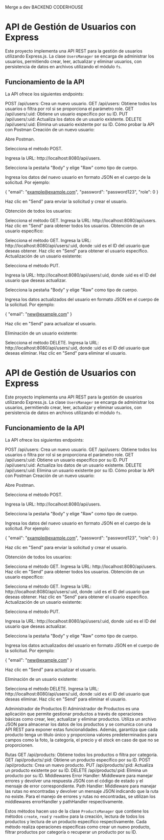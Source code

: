 Merge a dev BACKEND CODERHOUSE

# API de Gestión de Usuarios con Express

Este proyecto implementa una API REST para la gestión de usuarios utilizando Express.js. La clase `UsersManager` se encarga de administrar los usuarios, permitiendo crear, leer, actualizar y eliminar usuarios, con persistencia de datos en archivos utilizando el módulo `fs`.

## Funcionamiento de la API
La API ofrece los siguientes endpoints:

POST /api/users: Crea un nuevo usuario.
GET /api/users: Obtiene todos los usuarios o filtra por rol si se proporciona el parámetro role.
GET /api/users/:uid: Obtiene un usuario específico por su ID.
PUT /api/users/:uid: Actualiza los datos de un usuario existente.
DELETE /api/users/:uid: Elimina un usuario existente por su ID.
Cómo probar la API con Postman
Creación de un nuevo usuario:

Abre Postman.

Selecciona el método POST.

Ingresa la URL: http://localhost:8080/api/users.

Selecciona la pestaña "Body" y elige "Raw" como tipo de cuerpo.

Ingresa los datos del nuevo usuario en formato JSON en el cuerpo de la solicitud. Por ejemplo:

{
  "email": "example@example.com",
  "password": "password123",
  "role": 0
}

Haz clic en "Send" para enviar la solicitud y crear el usuario.

Obtención de todos los usuarios:

Selecciona el método GET.
Ingresa la URL: http://localhost:8080/api/users.
Haz clic en "Send" para obtener todos los usuarios.
Obtención de un usuario específico:

Selecciona el método GET.
Ingresa la URL: http://localhost:8080/api/users/:uid, donde :uid es el ID del usuario que deseas obtener.
Haz clic en "Send" para obtener el usuario específico.
Actualización de un usuario existente:

Selecciona el método PUT.

Ingresa la URL: http://localhost:8080/api/users/:uid, donde :uid es el ID del usuario que deseas actualizar.

Selecciona la pestaña "Body" y elige "Raw" como tipo de cuerpo.

Ingresa los datos actualizados del usuario en formato JSON en el cuerpo de la solicitud. Por ejemplo:

{
  "email": "new@example.com"
}

Haz clic en "Send" para actualizar el usuario.

Eliminación de un usuario existente:

Selecciona el método DELETE.
Ingresa la URL: http://localhost:8080/api/users/:uid, donde :uid es el ID del usuario que deseas eliminar.
Haz clic en "Send" para eliminar el usuario.

# API de Gestión de Usuarios con Express

Este proyecto implementa una API REST para la gestión de usuarios utilizando Express.js. La clase `UsersManager` se encarga de administrar los usuarios, permitiendo crear, leer, actualizar y eliminar usuarios, con persistencia de datos en archivos utilizando el módulo `fs`.

## Funcionamiento de la API
La API ofrece los siguientes endpoints:

POST /api/users: Crea un nuevo usuario.
GET /api/users: Obtiene todos los usuarios o filtra por rol si se proporciona el parámetro role.
GET /api/users/:uid: Obtiene un usuario específico por su ID.
PUT /api/users/:uid: Actualiza los datos de un usuario existente.
DELETE /api/users/:uid: Elimina un usuario existente por su ID.
Cómo probar la API con Postman
Creación de un nuevo usuario:

Abre Postman.

Selecciona el método POST.

Ingresa la URL: http://localhost:8080/api/users.

Selecciona la pestaña "Body" y elige "Raw" como tipo de cuerpo.

Ingresa los datos del nuevo usuario en formato JSON en el cuerpo de la solicitud. Por ejemplo:

{
  "email": "example@example.com",
  "password": "password123",
  "role": 0
}

Haz clic en "Send" para enviar la solicitud y crear el usuario.

Obtención de todos los usuarios:

Selecciona el método GET.
Ingresa la URL: http://localhost:8080/api/users.
Haz clic en "Send" para obtener todos los usuarios.
Obtención de un usuario específico:

Selecciona el método GET.
Ingresa la URL: http://localhost:8080/api/users/:uid, donde :uid es el ID del usuario que deseas obtener.
Haz clic en "Send" para obtener el usuario específico.
Actualización de un usuario existente:

Selecciona el método PUT.

Ingresa la URL: http://localhost:8080/api/users/:uid, donde :uid es el ID del usuario que deseas actualizar.

Selecciona la pestaña "Body" y elige "Raw" como tipo de cuerpo.

Ingresa los datos actualizados del usuario en formato JSON en el cuerpo de la solicitud. Por ejemplo:

{
  "email": "new@example.com"
}

Haz clic en "Send" para actualizar el usuario.

Eliminación de un usuario existente:

Selecciona el método DELETE.
Ingresa la URL: http://localhost:8080/api/users/:uid, donde :uid es el ID del usuario que deseas eliminar.
Haz clic en "Send" para eliminar el usuario.


Administrador de Productos
El Administrador de Productos es una aplicación que permite gestionar productos a través de operaciones básicas como crear, leer, actualizar y eliminar productos. Utiliza un archivo JSON para almacenar los datos de los productos y se comunica con una API REST para exponer estas funcionalidades. Además, garantiza que cada producto tenga un título único y proporciona valores predeterminados para campos como la foto, la categoría, el precio y el stock en caso de que no se proporcionen.

Rutas
GET /api/products: Obtiene todos los productos o filtra por categoría.
GET /api/products/:pid: Obtiene un producto específico por su ID.
POST /api/products: Crea un nuevo producto.
PUT /api/products/:pid: Actualiza un producto existente por su ID.
DELETE /api/products/:pid: Elimina un producto por su ID.
Middlewares
Error Handler: Middleware para manejar errores y devolver una respuesta JSON con el código de estado y el mensaje de error correspondiente.
Path Handler: Middleware para manejar las rutas no encontradas y devolver un mensaje JSON indicando que la ruta no existe.
Para el manejo de errores y rutas no encontradas, se utilizan los middlewares errorHandler y pathHandler respectivamente.

Estos métodos hacen uso de la clase `ProductsManager` que contiene los métodos `create`, `read` y `readOne` para la creación, lectura de todos los productos y lectura de un producto específico respectivamente. Cada método realiza operaciones específicas como crear un nuevo producto, filtrar productos por categoría o recuperar un producto por su ID.
